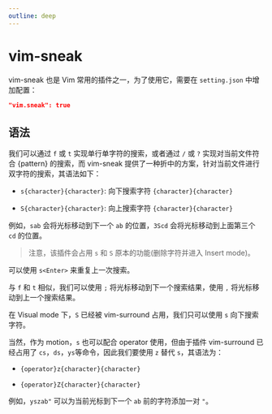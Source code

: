 ```yaml
---
outline: deep
---
```


# vim-sneak

vim-sneak 也是 Vim 常用的插件之一，为了使用它，需要在 `setting.json` 中增加配置：

```json
"vim.sneak": true
```

## 语法

我们可以通过 `f` 或 `t` 实现单行单字符的搜索，或者通过 `/` 或 `?` 实现对当前文件符合 {pattern} 的搜索，而 vim-sneak 提供了一种折中的方案，针对当前文件进行双字符的搜索，其语法如下：

- `s{character}{character}`: 向下搜索字符 `{character}{character}`

- `S{character}{character}`: 向上搜索字符 `{character}{character}`

例如，`sab` 会将光标移动到下一个 `ab` 的位置，`3Scd` 会将光标移动到上面第三个 `cd` 的位置。

> 注意，该插件会占用 `s` 和 `S` 原本的功能(删除字符并进入 Insert mode)。

可以使用 `s<Enter>` 来重复上一次搜索。

与 `f` 和 `t` 相似，我们可以使用 `;` 将光标移动到下一个搜索结果，使用 `,` 将光标移动到上一个搜索结果。

在 Visual mode 下，`S` 已经被 vim-surround 占用，我们只可以使用 `s` 向下搜索字符。

当然，作为 motion，`s` 也可以配合 operator 使用，但由于插件 vim-surround 已经占用了 `cs`，`ds`，`ys`等命令，因此我们要使用 `z` 替代 `s`，其语法为：

- `{operator}z{character}{character}`

- `{operator}Z{character}{character}`

例如，`yszab"` 可以为当前光标到下一个 `ab` 前的字符添加一对 `"`。
